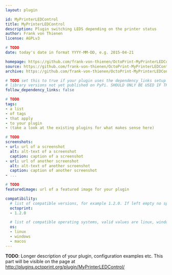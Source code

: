 ```yaml
---
layout: plugin

id: MyPrinterLEDControl
title: MyPrinterLEDControl
description: Plugin switching LEDS depending on the printer status
author: Frank von Thienen
license: AGPLv3

# TODO
date: today's date in format YYYY-MM-DD, e.g. 2015-04-21

homepage: https://github.com/frank-von-thienen/OctoPrint-MyPrinterLEDControl
source: https://github.com/frank-von-thienen/OctoPrint-MyPrinterLEDControl
archive: https://github.com/frank-von-thienen/OctoPrint-MyPrinterLEDControl/archive/master.zip

# TODO set this to true if your plugin uses the dependency_links setup parameter to include
# library versions not yet published on PyPi. SHOULD ONLY BE USED IF THERE IS NO OTHER OPTION!
follow_dependency_links: false

# TODO
tags:
- a list
- of tags
- that apply
- to your plugin
- (take a look at the existing plugins for what makes sense here)

# TODO
screenshots:
- url: url of a screenshot
  alt: alt-text of a screenshot
  caption: caption of a screenshot
- url: url of another screenshot
  alt: alt-text of another screenshot
  caption: caption of another screenshot
- ...

# TODO
featuredimage: url of a featured image for your plugin

compatibility:
  # list of compatible versions, for example 1.2.0. If left empty no specific version requirement will be assumed
  octoprint:
  - 1.2.0

  # list of compatible operating systems, valid values are linux, windows, macos, leaving empty defaults to all
  os:
  - linux
  - windows
  - macos
---
```


**TODO**: Longer description of your plugin, configuration examples etc. This part will be visible on the page at
http://plugins.octoprint.org/plugin/MyPrinterLEDControl/
